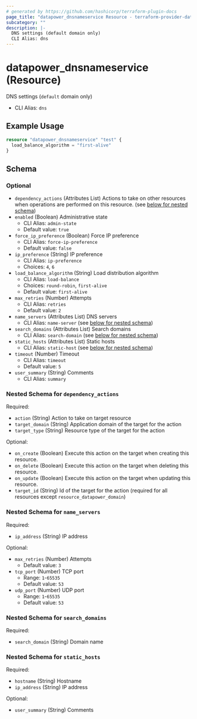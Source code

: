 ```yaml
---
# generated by https://github.com/hashicorp/terraform-plugin-docs
page_title: "datapower_dnsnameservice Resource - terraform-provider-datapower"
subcategory: ""
description: |-
  DNS settings (default domain only)
  CLI Alias: dns
---
```


# datapower_dnsnameservice (Resource)

DNS settings (`default` domain only)
  - CLI Alias: `dns`

## Example Usage

```terraform
resource "datapower_dnsnameservice" "test" {
  load_balance_algorithm = "first-alive"
}
```

<!-- schema generated by tfplugindocs -->
## Schema

### Optional

- `dependency_actions` (Attributes List) Actions to take on other resources when operations are performed on this resource. (see [below for nested schema](#nestedatt--dependency_actions))
- `enabled` (Boolean) Administrative state
  - CLI Alias: `admin-state`
  - Default value: `true`
- `force_ip_preference` (Boolean) Force IP preference
  - CLI Alias: `force-ip-preference`
  - Default value: `false`
- `ip_preference` (String) IP preference
  - CLI Alias: `ip-preference`
  - Choices: `4`, `6`
- `load_balance_algorithm` (String) Load distribution algorithm
  - CLI Alias: `load-balance`
  - Choices: `round-robin`, `first-alive`
  - Default value: `first-alive`
- `max_retries` (Number) Attempts
  - CLI Alias: `retries`
  - Default value: `2`
- `name_servers` (Attributes List) DNS servers
  - CLI Alias: `name-server` (see [below for nested schema](#nestedatt--name_servers))
- `search_domains` (Attributes List) Search domains
  - CLI Alias: `search-domain` (see [below for nested schema](#nestedatt--search_domains))
- `static_hosts` (Attributes List) Static hosts
  - CLI Alias: `static-host` (see [below for nested schema](#nestedatt--static_hosts))
- `timeout` (Number) Timeout
  - CLI Alias: `timeout`
  - Default value: `5`
- `user_summary` (String) Comments
  - CLI Alias: `summary`

<a id="nestedatt--dependency_actions"></a>
### Nested Schema for `dependency_actions`

Required:

- `action` (String) Action to take on target resource
- `target_domain` (String) Application domain of the target for the action
- `target_type` (String) Resource type of the target for the action

Optional:

- `on_create` (Boolean) Execute this action on the target when creating this resource.
- `on_delete` (Boolean) Execute this action on the target when deleting this resource.
- `on_update` (Boolean) Execute this action on the target when updating this resource.
- `target_id` (String) Id of the target for the action (required for all resources except `resource_datapower_domain`)


<a id="nestedatt--name_servers"></a>
### Nested Schema for `name_servers`

Required:

- `ip_address` (String) IP address

Optional:

- `max_retries` (Number) Attempts
  - Default value: `3`
- `tcp_port` (Number) TCP port
  - Range: `1`-`65535`
  - Default value: `53`
- `udp_port` (Number) UDP port
  - Range: `1`-`65535`
  - Default value: `53`


<a id="nestedatt--search_domains"></a>
### Nested Schema for `search_domains`

Required:

- `search_domain` (String) Domain name


<a id="nestedatt--static_hosts"></a>
### Nested Schema for `static_hosts`

Required:

- `hostname` (String) Hostname
- `ip_address` (String) IP address

Optional:

- `user_summary` (String) Comments
